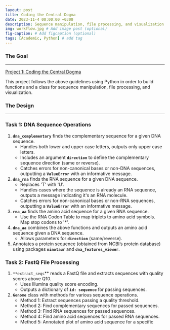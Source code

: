 ```yaml
---
layout: post
title: Coding the Central Dogma
date: 2023-11-4 00:00:00 +0300
description: Sequence manipulation, file processing, and visualization in python for understanding the central dogma # Add post description (optional)
img: workflow.jpg # Add image post (optional)
fig-caption: # Add figcaption (optional)
tags: [Academic, Python] # add tag
---
```


### The Goal

---

[Project 1: Coding the Central Dogma](https://www.notion.so/Project-1-Coding-the-Central-Dogma-bbdd6c53472f441daf530b78f1170bf9?pvs=21)

This project follows the above guidelines using Python in order to build functions and a class for sequence manipulation, file processing, and visualization.

### The Design

---

### **Task 1: DNA Sequence Operations**

1. **`dna_complementary`** finds the complementary sequence for a given DNA sequence.
    - Handles both lower and upper case letters, outputs only upper case letters.
    - Includes an argument **`direction`** to define the complementary sequence direction (same or reverse).
    - Catches errors for non-canonical bases or non-DNA sequences, outputting a **`ValueError`** with an informative message.
2. **`dna_rna`** finds the RNA sequence for a given DNA sequence.
    - Replaces 'T' with 'U'.
    - Handles cases where the sequence is already an RNA sequence, outputs a message indicating it's an RNA molecule.
    - Catches errors for non-canonical bases or non-RNA sequences, outputting a **`ValueError`** with an informative message.
3. **`rna_aa`** finds the amino acid sequence for a given RNA sequence.
    - Use the RNA Codon Table to map triplets to amino acid symbols. Map stop codons to '*'.
4. **`dna_aa`** combines the above functions and outputs an amino acid sequence given a DNA sequence.
    - Allows parameters for **`direction`** (same/reverse).
5. Annotates a protein sequence (obtained from NCBI’s protein database) using packages **`minotaur`** and **`dna_features_viewer`**.

### **Task 2: FastQ File Processing**

1. `**extract_seqs`** reads a FastQ file and extracts sequences with quality scores above Q10.
    - Uses Illumina quality score encoding.
    - Outputs a dictionary of **`id: sequence`** for passing sequences.
2. **`Genome`** class with methods for various sequence operations.
    - Method 1: Extract sequences passing a quality threshold.
    - Method 2: Find complementary sequences for passed sequences.
    - Method 3: Find RNA sequences for passed sequences.
    - Method 4: Find amino acid sequences for passed RNA sequences.
    - Method 5: Annotated plot of amino acid sequence for a specific
